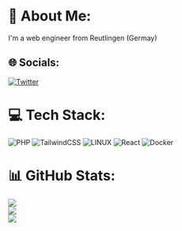 # 💫 About Me:
I'm a web engineer from Reutlingen (Germay)


## 🌐 Socials:
[![Twitter](https://img.shields.io/badge/Twitter-%231DA1F2.svg?logo=Twitter&logoColor=white)](https://twitter.com/timschraml) 

# 💻 Tech Stack:
![PHP](https://img.shields.io/badge/php-%23777BB4.svg?style=for-the-badge&logo=php&logoColor=white) ![TailwindCSS](https://img.shields.io/badge/tailwindcss-%2338B2AC.svg?style=for-the-badge&logo=tailwind-css&logoColor=white) ![LINUX](https://img.shields.io/badge/Linux-FCC624?style=for-the-badge&logo=linux&logoColor=black) ![React](https://img.shields.io/badge/react-%2320232a.svg?style=for-the-badge&logo=react&logoColor=%2361DAFB) ![Docker](https://img.shields.io/badge/docker-%230db7ed.svg?style=for-the-badge&logo=docker&logoColor=white)
# 📊 GitHub Stats:
![](https://github-readme-stats.vercel.app/api?username=SchramlTim&theme=dark&hide_border=true&include_all_commits=true&count_private=true)<br/>
![](https://github-readme-streak-stats.herokuapp.com/?user=SchramlTim&theme=dark&hide_border=true)<br/>
![](https://github-readme-stats.vercel.app/api/top-langs/?username=SchramlTim&theme=dark&hide_border=true&include_all_commits=true&count_private=true&layout=compact)
